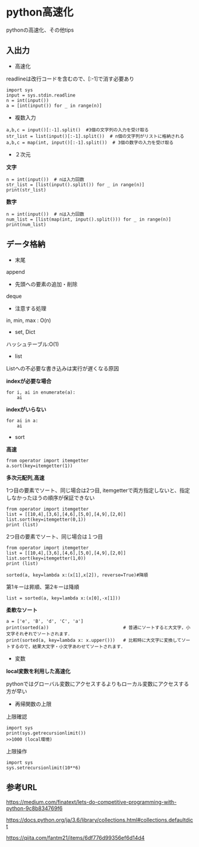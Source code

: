 # python高速化

pythonの高速化、その他tips

## 入出力

- 高速化

readlineは改行コードを含むので、[:-1]で消す必要あり

```
import sys
input = sys.stdin.readline
n = int(input())
a = [int(input()) for _ in range(n)]
```

- 複数入力

```
a,b,c = input()[:-1].split()  #3個の文字列の入力を受け取る
str_list = list(input()[:-1].split())  # n個の文字列がリストに格納される
a,b,c = map(int, input()[:-1].split())  # 3個の数字の入力を受け取る
```

- ２次元

**文字**
```
n = int(input())  # nは入力回数
str_list = [list(input().split()) for _ in range(n)]
print(str_list)
```

**数字**

```
n = int(input())  # nは入力回数
num_list = [list(map(int, input().split())) for _ in range(n)]
print(num_list)
```




## データ格納

- 末尾

append

- 先頭への要素の追加・削除

deque

- 注意する処理

in, min, max : O(n)

- set, Dict

ハッシュテーブル:O(1)

- list

Listへの不必要な書き込みは実行が遅くなる原因

**indexが必要な場合**

```
for i, ai in enumerate(a):
    ai
```

**indexがいらない**

```
for ai in a:
    ai
```
- sort

**高速**

```
from operator import itemgetter
a.sort(key=itemgetter(1))
```

**多次元配列,高速**

1つ目の要素でソート、同じ場合は2つ目, itemgetterで両方指定しないと、指定しなかったほうの順序が保証できない

```
from operator import itemgetter
list = [[10,4],[3,6],[4,6],[5,0],[4,9],[2,0]]
list.sort(key=itemgetter(0,1))
print (list)
```


2つ目の要素でソート、同じ場合は１つ目

```
from operator import itemgetter
list = [[10,4],[3,6],[4,6],[5,0],[4,9],[2,0]]
list.sort(key=itemgetter(1,0))
print (list)
```

```
sorted(a, key=lambda x:(x[1],x[2]), reverse=True)#降順
```

第1キーは昇順、第2キーは降順

```
list = sorted(a, key=lambda x:(x[0],-x[1]))
```

**柔軟なソート**

```
a = ['e', 'B', 'd', 'C', 'a']
print(sorted(a))                            # 普通にソートすると大文字，小文字それぞれでソートされます．
print(sorted(a, key=lambda x: x.upper()))   # 比較時に大文字に変換してソートするので，結果大文字・小文字あわせてソートされます．
```

- 変数

**local変数を利用した高速化**


pythonではグローバル変数にアクセスするよりもローカル変数にアクセスする方が早い

- 再帰関数の上限

上限確認

```
import sys
print(sys.getrecursionlimit())
>>1000 (local環境)
```

上限操作

```
import sys
sys.setrecursionlimit(10**6)
```




## 参考URL

https://medium.com/finatext/lets-do-competitive-programming-with-python-9c8b834769f6

https://docs.python.org/ja/3.6/library/collections.html#collections.defaultdict

https://qiita.com/fantm21/items/6df776d99356ef6d14d4